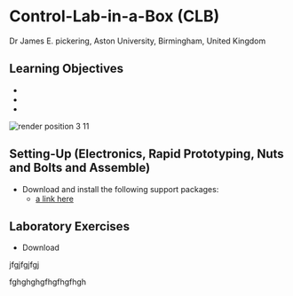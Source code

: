 # Control-Lab-in-a-Box (CLB)
Dr James E. pickering, Aston University, Birmingham, United Kingdom

## Learning Objectives 
*
*
*

![render position 3 11](https://github.com/DrJEPickering/Control-Lab-in-a-Box/assets/154066708/56c510a4-0e8c-4f94-b301-7c2336833f34)

## Setting-Up (Electronics, Rapid Prototyping, Nuts and Bolts and Assemble)

* Download and install the following support packages:
    * [a link here](https://uk.mathworks.com/hardware-support/arduino.html?#simulink)

## Laboratory Exercises 
* Download 


jfgjfgjfgj


fghghghgfhgfhgfhgh
